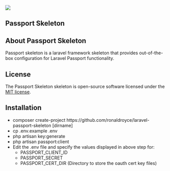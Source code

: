 <p align="left"><img src="https://laravel.com/assets/img/components/logo-laravel.svg"></p> 

## Passport Skeleton

## About Passport Skeleton

Passport skeleton is a laravel framework skeleton that provides out-of-the-box configuration for Laravel Passport
functionality.

## License

The Passport Skeleton skeleton is open-source software licensed under the [MIT license](https://opensource.org/licenses/MIT).

## Installation

<ul>
  <li>composer create-project https://github.com/ronaldroyce/laravel-passport-skeleton [dirname]</li>
  <li>cp .env.example .env
  <li>php artisan key:generate</li>
  <li>php artisan passport:client</li>
  <li>Edit the .env file and specify the values displayed in above step for:
    <ul>
      <li>PASSPORT_CLIENT_ID</li>
      <li>PASSPORT_SECRET</li>
      <li>PASSPORT_CERT_DIR   (Directory to store the oauth cert key files)</li>
    </ul>
  </li>
</ul>
